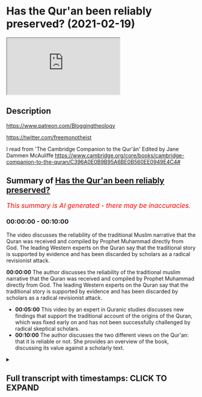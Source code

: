 # Has the Qur'an been reliably preserved? (2021-02-19)

<iframe loading='lazy' allow='autoplay' src='https://www.youtube.com/embed/WKlSJa-ZnJQ'></iframe>

## Description

https://www.patreon.com/Bloggingtheology

https://twitter.com/freemonotheist

I read from 'The Cambridge Companion to the Qur'ān' Edited by Jane Dammen McAuliffe 
https://www.cambridge.org/core/books/cambridge-companion-to-the-quran/C396A0E0B9B95A6BE0B560EE0949E4C4#

## Summary of [Has the Qur'an been reliably preserved?](https://www.youtube.com/watch?v=WKlSJa-ZnJQ)


*<span style="color:red; font-size:125%">This summary is AI generated - there may be inaccuracies</span>. [](/)*

### <a onclick="modifyYTiframeseektime('0')">00:00:00</a> - <a onclick="modifyYTiframeseektime('600')">00:10:00</a>

The video discusses the reliability of the traditional Muslim narrative that the Quran was received and compiled by Prophet Muhammad directly from God. The leading Western experts on the Quran say that the traditional story is supported by evidence and has been discarded by scholars as a radical revisionist attack.

**<a onclick="modifyYTiframeseektime('0')">00:00:00</a>** The author discusses the reliability of the traditional muslim narrative that the Quran was received and compiled by Prophet Muhammad directly from God. The leading Western experts on the Quran say that the traditional story is supported by evidence and has been discarded by scholars as a radical revisionist attack.
* **<a onclick="modifyYTiframeseektime('300')">00:05:00</a>** This video by an expert in Quranic studies discusses new findings that support the traditional account of the origins of the Quran, which was fixed early on and has not been successfully challenged by radical skeptical scholars.
* **<a onclick="modifyYTiframeseektime('600')">00:10:00</a>** The author discusses the two different views on the Qur'an: that it is reliable or not. She provides an overview of the book, discussing its value against a scholarly text.

<details><summary><h2>Full transcript with timestamps: CLICK TO EXPAND</h2></summary>

<a onclick="modifyYTiframeseektime('1')">0:00:01</a> Has the Quran been reliably transmitted ? The answer 
to that question will depend on whom you ask.  
<a onclick="modifyYTiframeseektime('8')">0:00:08</a> If you ask Christian missionaries and apologists 
they'll say: NO , the Quran has not been reliably    
<a onclick="modifyYTiframeseektime('15')">0:00:15</a> transmitted. But i want to ask a different group 
of people, the leading Western Experts on the Quran .    
<a onclick="modifyYTiframeseektime('22')">0:00:22</a> These are not muslims , these are professors at 
Western Universities , and i want to get their view    
<a onclick="modifyYTiframeseektime('28')">0:00:28</a> on this subject . And to get that answer , i'll 
turn to "The Cambridge Companion to the Qur'ān"  
<a onclick="modifyYTiframeseektime('35')">0:00:35</a> this is published by Cambridge University 
Press . It's edited by Jane Dammen McAuliffe,  
<a onclick="modifyYTiframeseektime('41')">0:00:41</a> herself a scholar, and she has brought 
together an international team of scholars   
<a onclick="modifyYTiframeseektime('48')">0:00:48</a> to talk about this subject and others as well ,
they discuss the formation of the Quranic text .  
<a onclick="modifyYTiframeseektime('55')">0:00:55</a> There's a description and analysis of the contents ,
transmission and dissemination , interpretations and    
<a onclick="modifyYTiframeseektime('61')">0:01:01</a> intellectual traditions and contemporary readings .
In all there are 14 chapters by the West's top    
<a onclick="modifyYTiframeseektime('69')">0:01:09</a> scholars. I think they're all non-muslim 
maybe one or two judging by their names    
<a onclick="modifyYTiframeseektime('75')">0:01:15</a> might be muslim but i'm not sure about that. Now 
this is definitely an academic text , it's written    
<a onclick="modifyYTiframeseektime('80')">0:01:20</a> by scholars for students of the subject and i want 
to read from a chapter by a very distinguished    
<a onclick="modifyYTiframeseektime('89')">0:01:29</a> professor of the Quran from the University 
of Berlin : Angelika Neuwirth , she's a name that's    
<a onclick="modifyYTiframeseektime('95')">0:01:35</a> very well known to students of the Quran in 
the West . And she discusses this subject    
<a onclick="modifyYTiframeseektime('101')">0:01:41</a> about the reliability of the text and
also she offers her comments on the traditional    
<a onclick="modifyYTiframeseektime('110')">0:01:50</a> story that muslims say about the origins of the 
Quran , about Uthman and so on . Is that something    
<a onclick="modifyYTiframeseektime('115')">0:01:55</a> we can take seriously anymore or do we have 
to jettison that traditional muslim narrative    
<a onclick="modifyYTiframeseektime('121')">0:02:01</a> about the reception and the origin of the Quran .
Now, iI'm going to read a couple of paragraphs    
<a onclick="modifyYTiframeseektime('128')">0:02:08</a> from this essay of hers: "Structural linguistic 
and literary features" is the chapter.  
<a onclick="modifyYTiframeseektime('135')">0:02:15</a> It's not very user-friendly , i'll 
admit that, but i'll try and  
<a onclick="modifyYTiframeseektime('139')">0:02:19</a> make some comments hopefully clarify what she's 
saying . I had to read it several times myself just    
<a onclick="modifyYTiframeseektime('144')">0:02:24</a> to get the sense of what she's saying , but 
her conclusions are really important of course    
<a onclick="modifyYTiframeseektime('149')">0:02:29</a> because these are experts , they're not christian 
missionaries with an axe to grind , to do down    
<a onclick="modifyYTiframeseektime('156')">0:02:36</a> muslims and do down Islam and destroy the Quran 
basically , the credibility of the Quran in the eyes    
<a onclick="modifyYTiframeseektime('162')">0:02:42</a> of people . So what do the top scholars say? on page 
100 Angelika Neuwirth writes: "The presentation    
<a onclick="modifyYTiframeseektime('171')">0:02:51</a> of Quranic development in this chapter presupposes 
the reliability of the basic data of traditional    
<a onclick="modifyYTiframeseektime('179')">0:02:59</a> accounts about the emergence of the Quran , assuming 
the transmitted Quranic text to be the genuine    
<a onclick="modifyYTiframeseektime('185')">0:03:05</a> collection of the communications of the prophet 
as pronounced during his activities at Mecca   
<a onclick="modifyYTiframeseektime('192')">0:03:12</a> about 610 to 22 CE and again at Medina until 
his death at 632 CE . it is true that the earlier    
<a onclick="modifyYTiframeseektime('202')">0:03:22</a> consensus of scholarly opinion on the origins of 
islam has since the publication of John Wansbrough's    
<a onclick="modifyYTiframeseektime('210')">0:03:30</a> "Quranic Studies" (this is in 1977 by the way)
and Patricia Crone and Michael Cook's "Hagarism"    
<a onclick="modifyYTiframeseektime('217')">0:03:37</a> (also in 1977) this consensus
has been shattered (she says)  
<a onclick="modifyYTiframeseektime('224')">0:03:44</a> and that various attempts at a new reconstruction 
of those origins have been put forward .  
<a onclick="modifyYTiframeseektime('232')">0:03:52</a> as a whole however , the theories of the 
so-called skeptic or revisionist scholars who    
<a onclick="modifyYTiframeseektime('240')">0:04:00</a> arguing historically make a radical break with 
the transmitted picture of islamic origins   
<a onclick="modifyYTiframeseektime('247')">0:04:07</a> shifting them in both time and place from the 7th 
to the 8th or 9th century and from the Arabian    
<a onclick="modifyYTiframeseektime('254')">0:04:14</a> peninsula to the fertile crescent have by now 
been discarded . so just to pause there , she's    
<a onclick="modifyYTiframeseektime('262')">0:04:22</a> saying that the radical attacks in the 1970s 
and people like Patricia Crone , Michael Cook , John   
<a onclick="modifyYTiframeseektime('268')">0:04:28</a> Wansbrough which really criticized the traditional 
muslims narrative of the origins of the Quran ,   
<a onclick="modifyYTiframeseektime('276')">0:04:36</a> this radical revisionist attack has basically 
been abandoned by scholars , it's been looked at ,  
<a onclick="modifyYTiframeseektime('282')">0:04:42</a> been analyzed , assessed and it's been found 
wanting , so it's now been discarded . these radical    
<a onclick="modifyYTiframeseektime('290')">0:04:50</a> theories peddled by certain well-known shall we say missionaries like  
<a onclick="modifyYTiframeseektime('295')">0:04:55</a> i'll mention one name : J. Smith . these 
have been discarded now by serious scholars .  
<a onclick="modifyYTiframeseektime('302')">0:05:02</a> and then she says : though many of their critical 
observations remain challenging and still call for    
<a onclick="modifyYTiframeseektime('307')">0:05:07</a> investigation . so they raise interesting questions 
but their basic theory of rejecting the  
<a onclick="modifyYTiframeseektime('315')">0:05:15</a> traditional account of the origins of the Quran 
has been discarded (in other words they rejected it) .  
<a onclick="modifyYTiframeseektime('322')">0:05:22</a> then she goes on : new findings of the Quranic text 
fragments because (just to pause again) there    
<a onclick="modifyYTiframeseektime('329')">0:05:29</a> have been so many earlier and earlier manuscript 
fragments or whole manuscripts of the Quran have    
<a onclick="modifyYTiframeseektime('336')">0:05:36</a> been found over the recent years , we have a wealth 
of manuscript evidence now that goes back     
<a onclick="modifyYTiframeseektime('342')">0:05:42</a> within the first century of the time of the 
prophet and this makes a big difference . she says :  
<a onclick="modifyYTiframeseektime('348')">0:05:48</a> new findings of Quranic text fragments moreover 
can be reduced to a firm rather than calling to    
<a onclick="modifyYTiframeseektime('354')">0:05:54</a> question the traditional picture of the Quran 
as an early fixed text composed of the surahs    
<a onclick="modifyYTiframeseektime('361')">0:06:01</a> we have . so she's saying all these manuscripts 
confirm the traditional account that the Quran was    
<a onclick="modifyYTiframeseektime('368')">0:06:08</a> fixed in the form we know it very very early on 
and we now know this because we have the evidence ,  
<a onclick="modifyYTiframeseektime('375')">0:06:15</a> we have empirical evidence , hard facts , the actual 
manuscripts themselves which prove this (she says).  
<a onclick="modifyYTiframeseektime('383')">0:06:23</a> Nor have scholars trying to deconstruct that image 
through linguistic arguments (so okay they now turn    
<a onclick="modifyYTiframeseektime('389')">0:06:29</a> to other arguments "the radicals" using clever 
linguistic arguments), nor have scholars trying    
<a onclick="modifyYTiframeseektime('396')">0:06:36</a> to deconstruct that image through linguistic 
arguments succeeded in seriously discrediting    
<a onclick="modifyYTiframeseektime('402')">0:06:42</a> the genuineness of the Quran as we now know it. So 
she's saying that even these attacks have failed    
<a onclick="modifyYTiframeseektime('410')">0:06:50</a> and the genuineness of the Quran that we now have 
it has been vindicated (to put it in my own words).  
<a onclick="modifyYTiframeseektime('416')">0:06:56</a> Now , she refers to the work of 
Christoph Luxenberg who views the Quran as an    
<a onclick="modifyYTiframeseektime('422')">0:07:02</a> originally Syriac Arabic melange , later 
adapted to the rules of classical Arabic .  
<a onclick="modifyYTiframeseektime('428')">0:07:08</a> and Günter Lüling who reads the Quran as 
a collection of hymns composed in a Christian    
<a onclick="modifyYTiframeseektime('435')">0:07:15</a> (believe it or not) Arabic dialect and 
later revised to fit the grammatical rules    
<a onclick="modifyYTiframeseektime('440')">0:07:20</a> newly established in the 8th and 9th centuries (so 
these are some of the crazy ideas that have been    
<a onclick="modifyYTiframeseektime('448')">0:07:28</a> weighed and found wanting and dismissed). Whereas 
Lüling's reference to the earlier hypotheses of    
<a onclick="modifyYTiframeseektime('455')">0:07:35</a> Karl Vollers, who had identified the original 
language of the Quran as broadly dialectical    
<a onclick="modifyYTiframeseektime('461')">0:07:41</a> points to a yet unresolved problem, Luxenberg's 
assumption of a Syriac-Arabic linguistic melange    
<a onclick="modifyYTiframeseektime('469')">0:07:49</a> as the original language of the Quran lacks 
a methodologically sound basis. (This is a    
<a onclick="modifyYTiframeseektime('475')">0:07:55</a> scholarly way of saying 'it's crap' I mean it just 
has no basis, there's no evidence for it , it's just    
<a onclick="modifyYTiframeseektime('481')">0:08:01</a> hypothesis and speculation). She 
continues (to conclude): The alternative    
<a onclick="modifyYTiframeseektime('488')">0:08:08</a> visions about the genesis of the Quran presented 
by Wansbrough , Cook and Lüling and luxenberg  
<a onclick="modifyYTiframeseektime('496')">0:08:16</a> are not only mutually exclusive (in other 
words, they all contradict each other) .  
<a onclick="modifyYTiframeseektime('501')">0:08:21</a> but rely on textual observations that are too 
selective to be compatible with a comprehensive    
<a onclick="modifyYTiframeseektime('508')">0:08:28</a> Quranic textual evidence that can be drawn only 
from a systematically microstructural reading .  
<a onclick="modifyYTiframeseektime('516')">0:08:36</a> so just to put that into a simpler english , she's 
saying that the alternative is the revisionist    
<a onclick="modifyYTiframeseektime('522')">0:08:42</a> scholars about the origins of the Quran ,
from Wansbrough , Crone , Cook , Lüling , Luxenberg .not    
<a onclick="modifyYTiframeseektime('528')">0:08:48</a> only do they contradict each other  so they can't 
all be true any one of them in theory could be    
<a onclick="modifyYTiframeseektime('532')">0:08:52</a> true but they rely on textual observations that 
are too selective, in other words they don't   
<a onclick="modifyYTiframeseektime('538')">0:08:58</a> use a comprehensive wide basis of evidence , they 
have very selective and they pick on little things    
<a onclick="modifyYTiframeseektime('546')">0:09:06</a> and make big theories , they're not looking at 
a comprehensive as she says Quranic textual    
<a onclick="modifyYTiframeseektime('551')">0:09:11</a> evidence , they're not looking at all the evidence. END QUOTE
So that's the passage there i just    
<a onclick="modifyYTiframeseektime('557')">0:09:17</a> read in pretty dense academic language .
But the conclusion i draw on this    
<a onclick="modifyYTiframeseektime('565')">0:09:25</a> top expert who's not a muslim at the University of 
Berlin, expert on the Quran is that the traditional    
<a onclick="modifyYTiframeseektime('573')">0:09:33</a> muslim story of the genesis of the Quran , in 
other words it was given to Muhammad during    
<a onclick="modifyYTiframeseektime('579')">0:09:39</a> his own lifetime codified into one single
text if you like just after by Uthman (we all    
<a onclick="modifyYTiframeseektime('588')">0:09:48</a> know the story) , this has not been successfully 
challenged by radical and skeptical scholars ,  
<a onclick="modifyYTiframeseektime('596')">0:09:56</a> these radical skeptical scholars are now 
pretty much not accepted as having anything   
<a onclick="modifyYTiframeseektime('603')">0:10:03</a> valid and to say any longer, their theories 
are discarded. Although some of the questions    
<a onclick="modifyYTiframeseektime('608')">0:10:08</a> she says that they raise are still of interest, so 
there is that. But she herself  
<a onclick="modifyYTiframeseektime('614')">0:10:14</a> says the beginning of this passage i read 
that she relies, she assumes the genuineness    
<a onclick="modifyYTiframeseektime('621')">0:10:21</a> of the Quranic text that we have today being the 
same text that goes back to Muhammad. So that's    
<a onclick="modifyYTiframeseektime('626')">0:10:26</a> her working hypothesis - it's not been successfully 
challenged by radical skeptic scholars. So there we   
<a onclick="modifyYTiframeseektime('633')">0:10:33</a> have it, we have two very different 
views, we have the views of Christian missionaries    
<a onclick="modifyYTiframeseektime('638')">0:10:38</a> who say we don't have a reliable text and we 
have the views of the experts , the scholars , the    
<a onclick="modifyYTiframeseektime('643')">0:10:43</a> people whose who are professors in this 
subject who say the opposite. So i think that    
<a onclick="modifyYTiframeseektime('652')">0:10:52</a> i just find that very very interesting .
this book is worth getting actually  ,  
<a onclick="modifyYTiframeseektime('656')">0:10:56</a> against a scholarly text, it's a very advanced 
text but it provides you with some real  
<a onclick="modifyYTiframeseektime('661')">0:11:01</a> information about actual scholarly research 
rather than the perhaps the propaganda that    
<a onclick="modifyYTiframeseektime('667')">0:11:07</a> you'll come across from Christian websites 
and missionaries . Until next time  

</details>
